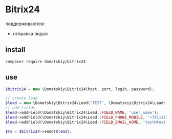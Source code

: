 # Bitrix24

поддерживаются:

* отправка лидов


## install 

```
composer require domatskiy/bitrix24
```

## use

```php
$bitrix24 = new \Domatskiy\Bitrix24(host, port, login, password);

// create lead
$lead = new \Domatskiy\Bitrix24\Lead('TEST', \Domatskiy\Bitrix24\Lead::SOURCE_WEB);
// add fields
$lead->addField(\Domatskiy\Bitrix24\Lead::FIELD_NAME, 'user_name');
$lead->addField(\Domatskiy\Bitrix24\Lead::FIELD_PHONE_MOBILE, '+79111111111');
$lead->addField(\Domatskiy\Bitrix24\Lead::FIELD_EMAIL_HOME, 'test@test.ru');

$rs = $bitrix24->send($lead);
```
